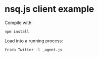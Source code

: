 # nsq.js client example

Compile with:

    npm install

Load into a running process:

    frida Twitter -l _agent.js
